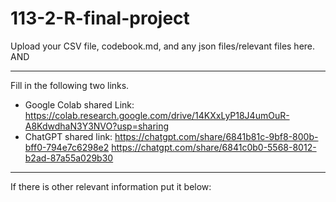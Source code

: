 # 113-2-R-final-project

Upload your CSV file, codebook.md, and any json files/relevant files here. AND 

---
Fill in the following two links.

 - Google Colab shared Link:  https://colab.research.google.com/drive/14KXxLyP18J4umOuR-A8KdwdhaN3Y3NVO?usp=sharing
 - ChatGPT shared link:  https://chatgpt.com/share/6841b81c-9bf8-800b-bff0-794e7c6298e2
                         https://chatgpt.com/share/6841c0b0-5568-8012-b2ad-87a55a029b30
---
If there is other relevant information put it below:

